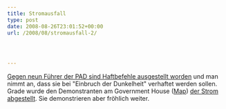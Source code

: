 ```yaml
---
title: Stromausfall
type: post
date: 2008-08-26T23:01:52+00:00
url: /2008/08/stromausfall-2/




---
```

[Gegen neun Führer der <span class="caps">PAD</span> sind Haftbefehle ausgestellt worden][1] und man nimmt an, dass sie bei "Einbruch der Dunkelheit" verhaftet werden sollen. Grade wurde den Demonstranten am Government House ([Map][2]) [der Strom abgestellt][3]. Sie demonstrieren aber fröhlich weiter.

 [1]: http://www.nationmultimedia.com/breakingnews/read.php?newsid=30081674
 [2]: http://maps.google.com/maps?f=q&hl=de&geocode=&q=bangkok&ie=UTF8&ll=13.763646,100.511749&spn=0.006419,0.008658&t=h&z=17
 [3]: http://www.nationmultimedia.com/breakingnews/read.php?newsid=30081701
